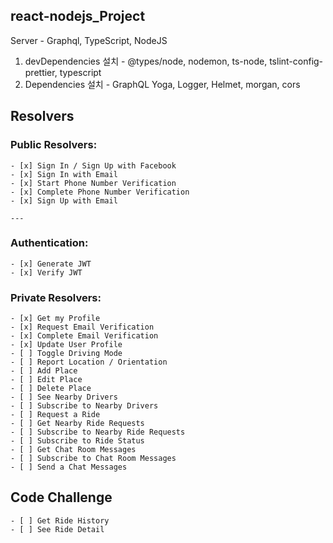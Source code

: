 ## react-nodejs_Project

Server - Graphql, TypeScript, NodeJS

1. devDependencies 설치 - @types/node, nodemon, ts-node, tslint-config-prettier, typescript
2. Dependencies 설치 - GraphQL Yoga, Logger, Helmet, morgan, cors

## Resolvers


### Public Resolvers:

    - [x] Sign In / Sign Up with Facebook
    - [x] Sign In with Email
    - [x] Start Phone Number Verification
    - [x] Complete Phone Number Verification
    - [x] Sign Up with Email

    ---

### Authentication:

    - [x] Generate JWT
    - [x] Verify JWT

### Private Resolvers:

    - [x] Get my Profile
    - [x] Request Email Verification
    - [x] Complete Email Verification
    - [x] Update User Profile
    - [ ] Toggle Driving Mode
    - [ ] Report Location / Orientation
    - [ ] Add Place
    - [ ] Edit Place
    - [ ] Delete Place
    - [ ] See Nearby Drivers
    - [ ] Subscribe to Nearby Drivers
    - [ ] Request a Ride
    - [ ] Get Nearby Ride Requests
    - [ ] Subscribe to Nearby Ride Requests
    - [ ] Subscribe to Ride Status
    - [ ] Get Chat Room Messages
    - [ ] Subscribe to Chat Room Messages
    - [ ] Send a Chat Messages

## Code Challenge

    - [ ] Get Ride History
    - [ ] See Ride Detail

